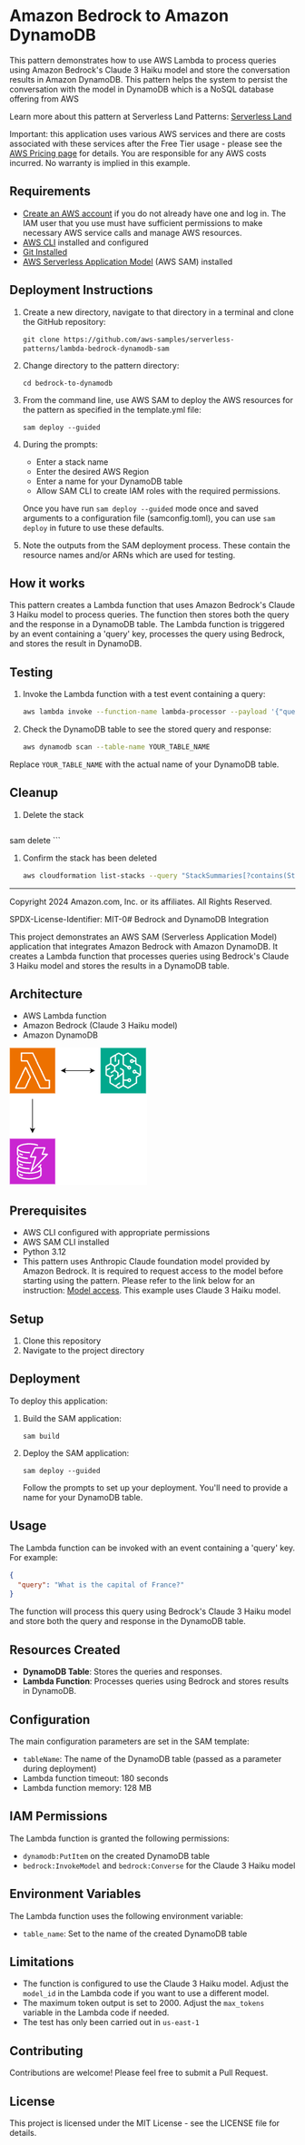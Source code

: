 # Amazon Bedrock to Amazon DynamoDB

This pattern demonstrates how to use AWS Lambda to process queries using Amazon Bedrock's Claude 3 Haiku model and store the conversation results in Amazon DynamoDB.
This pattern helps the system to persist the conversation with the model in DynamoDB which is a NoSQL database offering from AWS

Learn more about this pattern at Serverless Land Patterns: [Serverless Land](https://serverlessland.com/patterns/)

Important: this application uses various AWS services and there are costs associated with these services after the Free Tier usage - please see the [AWS Pricing page](https://aws.amazon.com/pricing/) for details. You are responsible for any AWS costs incurred. No warranty is implied in this example.

## Requirements

* [Create an AWS account](https://portal.aws.amazon.com/gp/aws/developer/registration/index.html) if you do not already have one and log in. The IAM user that you use must have sufficient permissions to make necessary AWS service calls and manage AWS resources.
* [AWS CLI](https://docs.aws.amazon.com/cli/latest/userguide/install-cliv2.html) installed and configured
* [Git Installed](https://git-scm.com/book/en/v2/Getting-Started-Installing-Git)
* [AWS Serverless Application Model](https://docs.aws.amazon.com/serverless-application-model/latest/developerguide/serverless-sam-cli-install.html) (AWS SAM) installed

## Deployment Instructions

1. Create a new directory, navigate to that directory in a terminal and clone the GitHub repository:
    ``` 
    git clone https://github.com/aws-samples/serverless-patterns/lambda-bedrock-dynamodb-sam
    
    ```
1. Change directory to the pattern directory:
    ```
    cd bedrock-to-dynamodb
    ```
1. From the command line, use AWS SAM to deploy the AWS resources for the pattern as specified in the template.yml file:
    ```
    sam deploy --guided
    ```
1. During the prompts:
    * Enter a stack name
    * Enter the desired AWS Region
    * Enter a name for your DynamoDB table
    * Allow SAM CLI to create IAM roles with the required permissions.

    Once you have run `sam deploy --guided` mode once and saved arguments to a configuration file (samconfig.toml), you can use `sam deploy` in future to use these defaults.

1. Note the outputs from the SAM deployment process. These contain the resource names and/or ARNs which are used for testing.

## How it works

This pattern creates a Lambda function that uses Amazon Bedrock's Claude 3 Haiku model to process queries. The function then stores both the query and the response in a DynamoDB table. The Lambda function is triggered by an event containing a 'query' key, processes the query using Bedrock, and stores the result in DynamoDB.

## Testing

1. Invoke the Lambda function with a test event containing a query:
    ```bash
    aws lambda invoke --function-name lambda-processor --payload '{"query": "What is the capital of France?"}' output.txt
    ```
2. Check the DynamoDB table to see the stored query and response:
    ```bash
    aws dynamodb scan --table-name YOUR_TABLE_NAME
    ```

Replace `YOUR_TABLE_NAME` with the actual name of your DynamoDB table.

## Cleanup
 
1. Delete the stack
    ```bash
sam delete
    ```
1. Confirm the stack has been deleted
    ```bash
    aws cloudformation list-stacks --query "StackSummaries[?contains(StackName,'STACK_NAME')].StackStatus"
    ```
----
Copyright 2024 Amazon.com, Inc. or its affiliates. All Rights Reserved.

SPDX-License-Identifier: MIT-0# Bedrock and DynamoDB Integration

This project demonstrates an AWS SAM (Serverless Application Model) application that integrates Amazon Bedrock with Amazon DynamoDB. It creates a Lambda function that processes queries using Bedrock's Claude 3 Haiku model and stores the results in a DynamoDB table.

## Architecture

- AWS Lambda function
- Amazon Bedrock (Claude 3 Haiku model)
- Amazon DynamoDB

![Alt text](./images/bedrock-dynamodb.png)

## Prerequisites

- AWS CLI configured with appropriate permissions
- AWS SAM CLI installed
- Python 3.12
- This pattern uses Anthropic Claude foundation model provided by Amazon Bedrock. It is required to request access to the model before starting using the pattern. Please refer to the link below for an instruction: [Model access](https://docs.aws.amazon.com/bedrock/latest/userguide/model-access.html). This example uses Claude 3 Haiku model.

## Setup

1. Clone this repository
2. Navigate to the project directory

## Deployment

To deploy this application:

1. Build the SAM application:
   ```
   sam build
   ```

2. Deploy the SAM application:
   ```
   sam deploy --guided
   ```

   Follow the prompts to set up your deployment. You'll need to provide a name for your DynamoDB table.

## Usage

The Lambda function can be invoked with an event containing a 'query' key. For example:

```json
{
  "query": "What is the capital of France?"
}
```

The function will process this query using Bedrock's Claude 3 Haiku model and store both the query and response in the DynamoDB table.

## Resources Created

- **DynamoDB Table**: Stores the queries and responses.
- **Lambda Function**: Processes queries using Bedrock and stores results in DynamoDB.

## Configuration

The main configuration parameters are set in the SAM template:

- `tableName`: The name of the DynamoDB table (passed as a parameter during deployment)
- Lambda function timeout: 180 seconds
- Lambda function memory: 128 MB

## IAM Permissions

The Lambda function is granted the following permissions:

- `dynamodb:PutItem` on the created DynamoDB table
- `bedrock:InvokeModel` and `bedrock:Converse` for the Claude 3 Haiku model

## Environment Variables

The Lambda function uses the following environment variable:

- `table_name`: Set to the name of the created DynamoDB table

## Limitations

- The function is configured to use the Claude 3 Haiku model. Adjust the `model_id` in the Lambda code if you want to use a different model.
- The maximum token output is set to 2000. Adjust the `max_tokens` variable in the Lambda code if needed.
- The test has only been carried out in  `us-east-1`

## Contributing

Contributions are welcome! Please feel free to submit a Pull Request.

## License

This project is licensed under the MIT License - see the LICENSE file for details.
